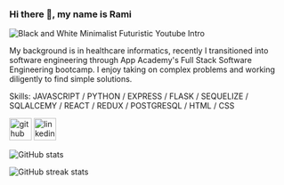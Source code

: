 ### Hi there 👋, my name is Rami

![Black and White Minimalist Futuristic Youtube Intro](https://user-images.githubusercontent.com/40069890/170532579-457d8a3f-07d6-4254-ad5f-10c1a3d44137.gif)


My background is in healthcare informatics, recently I transitioned into software engineering through App Academy's Full Stack Software Engineering bootcamp. I enjoy taking on complex problems and working diligently to find simple solutions. 

Skills: JAVASCRIPT / PYTHON / EXPRESS / FLASK / SEQUELIZE / SQLALCEMY / REACT / REDUX / POSTGRESQL / HTML / CSS



[<img src='https://cdn.jsdelivr.net/npm/simple-icons@3.0.1/icons/github.svg' alt='github' height='40'>](https://github.com/rammartinez00)  [<img src='https://cdn.jsdelivr.net/npm/simple-icons@3.0.1/icons/linkedin.svg' alt='linkedin' height='40'>](https://www.linkedin.com/in/rami-martinez-2931099b/)  

![GitHub stats](https://github-readme-stats.vercel.app/api?username=rammartinez00&show_icons=true)  

![GitHub streak stats](https://github-readme-streak-stats.herokuapp.com/?user=rammartinez00)  

